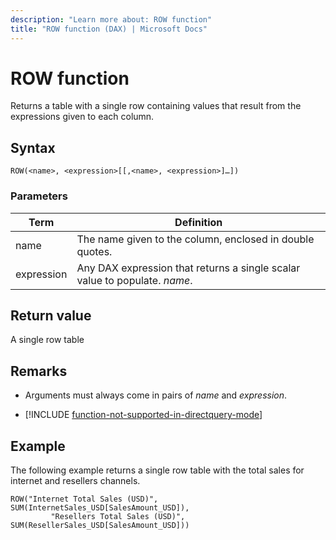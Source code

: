 ```yaml
---
description: "Learn more about: ROW function"
title: "ROW function (DAX) | Microsoft Docs"
---
```

# ROW function

Returns a table with a single row containing values that result from the expressions given to each column.  
  
## Syntax  
  
```dax
ROW(<name>, <expression>[[,<name>, <expression>]…])  
```
  
### Parameters  

|Term|Definition|  
|--------|--------------|  
|  name|  The name given to the column, enclosed in double quotes. |  
|  expression| Any DAX expression that returns a single scalar value to populate. *name*.  |

## Return value

A single row table  
  
## Remarks

- Arguments must always come in pairs of *name* and *expression*.

- [!INCLUDE [function-not-supported-in-directquery-mode](includes/function-not-supported-in-directquery-mode.md)]  
  
## Example

The following example returns a single row table with the total sales for internet and resellers channels.  
  
```dax
ROW("Internet Total Sales (USD)", SUM(InternetSales_USD[SalesAmount_USD]),  
         "Resellers Total Sales (USD)", SUM(ResellerSales_USD[SalesAmount_USD]))  
```
